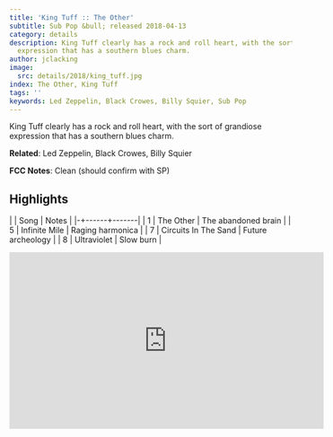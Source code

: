 ```yaml
---
title: 'King Tuff :: The Other'
subtitle: Sub Pop &bull; released 2018-04-13
category: details
description: King Tuff clearly has a rock and roll heart, with the sort of grandiose
  expression that has a southern blues charm.
author: jclacking
image:
  src: details/2018/king_tuff.jpg
index: The Other, King Tuff
tags: ''
keywords: Led Zeppelin, Black Crowes, Billy Squier, Sub Pop
---
```

King Tuff clearly has a rock and roll heart, with the sort of grandiose expression that has a southern blues charm.<!--more-->

**Related**: Led Zeppelin, Black Crowes, Billy Squier

**FCC Notes**: Clean (should confirm with SP)

## Highlights

| | Song | Notes |
|-+------+-------|
| 1 | The Other | The abandoned brain |
| 5 | Infinite Mile | Raging harmonica |
| 7 | Circuits In The Sand | Future archeology |
| 8 | Ultraviolet | Slow burn |

<div class="tlo-detail-video"><iframe width="560" height="315" src="https://www.youtube.com/embed/AVHMYQJBUs0" frameborder="0" allow="autoplay; encrypted-media" allowfullscreen></iframe></div>

